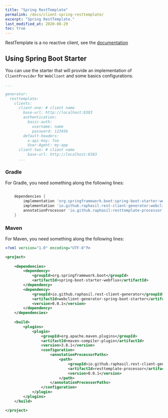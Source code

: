 ```yaml
---
title: "Spring RestTemplate"
permalink: /docs/client-spring-resttemplate/
excerpt: "Spring RestTemplate."
last_modified_at: 2020-08-29
toc: true
---
```


RestTemplate is a no reactive client, see the [documentation](https://docs.spring.io/spring/docs/current/spring-framework-reference/integration.html#rest-resttemplate "Spring RestTemplate")

## Using Spring Boot Starter

You can use the starter that will provide an implementation of `ClientProvider` for `WebClient` and some basics configurations.

```yaml
...

generator:
  resttemplate:
    clients:
      client-one: # client name 
        base-url: http://localhost:8383
        authentication:
          basic-auth:
            username: name
            password: 123456
        default-headers:
          x-api-key: foo
          User-Agent: my-app
      client-two: # client name 
          base-url: http://localhost:8383
      ...    
```


### Gradle
For Gradle, you need something along the following lines:

```groovy

    dependencies {
        implementation 'org.springframework.boot:spring-boot-starter-webflux' // Spring WebClient
        implementation 'io.github.raphasil.rest-client-generator:webclient-generator-spring-boot-starter:0.0.1'
        annotationProcessor 'io.github.raphasil:resttemplate-processor:0.0.1'
    }

```

### Maven
For Maven, you need something along the following lines:


```xml
<?xml version="1.0" encoding="UTF-8"?>

<project>
    
    <dependencies>
        <dependency>
            <groupId>org.springframework.boot</groupId>
            <artifactId>spring-boot-starter-webflux</artifactId>
        </dependency>
        <dependency>
            <groupId>io.github.raphasil.rest-client-generator</groupId>
            <artifactId>webclient-generator-spring-boot-starter</artifactId>
            <version>0.0.1</version>
        </dependency>
    </dependencies>
    
    <build>
        <plugins>
            <plugin>
                <groupId>org.apache.maven.plugins</groupId>
                <artifactId>maven-compiler-plugin</artifactId>
                <version>3.8.1</version>
                <configuration>                    
                    <annotationProcessorPaths>
                        <path>
                            <groupId>io.github.raphasil.rest-client-generator</groupId>
                            <artifactId>resttemplate-processor</artifactId>
                            <version>0.0.1</version>
                        </path>
                    </annotationProcessorPaths>
                </configuration>
            </plugin>
        </plugins>
    </build>

</project>
```

